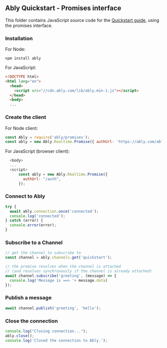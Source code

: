 ## Ably Quickstart - Promises interface

This folder contains JavaScript source code for the [Quickstart guide](https://ably.com/docs/quick-start-guide), using the promises interface.

### Installation

For Node:

``` shell
npm install ably
```

For JavaScript:

``` html
<!DOCTYPE html>
<html lang="en">
  <head>
    <script src="//cdn.ably.com/lib/ably.min-1.js"></script>
  </head>
  <body>
  ...
```


### Create the client

For Node client:

``` javascript
const Ably = require('ably/promises');
const ably = new Ably.Realtime.Promise({ authUrl: 'https://ably.com/ably-auth/token/docs' });
```

For JavaScript (browser client):

``` javascript
  <body>
  ...
  <script>
      const ably = new Ably.Realtime.Promise({
        authUrl: "/auth",
      });
```

### Connect to Ably

``` javascript
try {
  await ably.connection.once('connected');
  console.log('connected');
} catch (error) {
  console.error(error);
}
```

### Subscribe to a Channel

``` javascript
// get the channel to subscribe to
const channel = ably.channels.get('quickstart');

// the promise resolves when the channel is attached 
// (and resolves synchronously if the channel is already attached)
await channel.subscribe('greeting', (message) => {
  console.log('Message is ==> '+ message.data)
});
```

### Publish a message

``` javascript
await channel.publish('greeting', 'hello');
```

### Close the connection

``` javascript
console.log("Closing connection...");
ably.close();
console.log('Closed the connection to Ably.');
```
